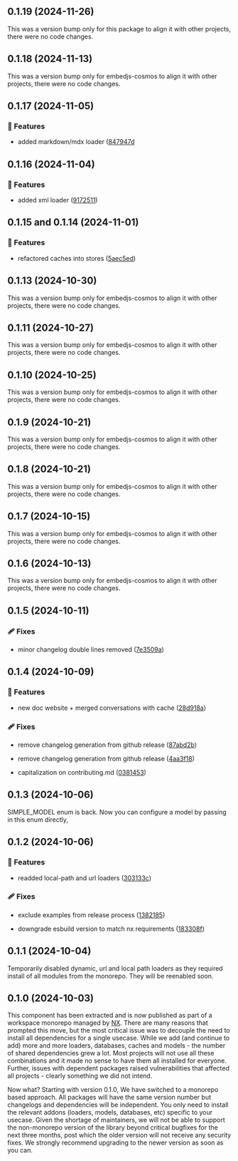 ## 0.1.19 (2024-11-26)

This was a version bump only for this package to align it with other projects, there were no code changes.

## 0.1.18 (2024-11-13)

This was a version bump only for embedjs-cosmos to align it with other projects, there were no code changes.

## 0.1.17 (2024-11-05)

### 🚀 Features

-   added markdown/mdx loader ([847947d](https://github.com/CherryHQ/embed-js/commit/847947d)

## 0.1.16 (2024-11-04)

### 🚀 Features

-   added xml loader ([9172511](https://github.com/CherryHQ/embed-js/commit/9172511))

## 0.1.15 and 0.1.14 (2024-11-01)

### 🚀 Features

-   refactored caches into stores ([5aec5ed](https://github.com/CherryHQ/embed-js/commit/5aec5ed))

## 0.1.13 (2024-10-30)

This was a version bump only for embedjs-cosmos to align it with other projects, there were no code changes.

## 0.1.11 (2024-10-27)

This was a version bump only for embedjs-cosmos to align it with other projects, there were no code changes.

## 0.1.10 (2024-10-25)

This was a version bump only for embedjs-cosmos to align it with other projects, there were no code changes.

## 0.1.9 (2024-10-21)

This was a version bump only for embedjs-cosmos to align it with other projects, there were no code changes.

## 0.1.8 (2024-10-21)

This was a version bump only for embedjs-cosmos to align it with other projects, there were no code changes.

## 0.1.7 (2024-10-15)

This was a version bump only for embedjs-cosmos to align it with other projects, there were no code changes.

## 0.1.6 (2024-10-13)

This was a version bump only for embedjs-cosmos to align it with other projects, there were no code changes.

## 0.1.5 (2024-10-11)

### 🩹 Fixes

-   minor changelog double lines removed ([7e3509a](https://github.com/CherryHQ/embed-js/commit/7e3509a))

## 0.1.4 (2024-10-09)

### 🚀 Features

-   new doc website + merged conversations with cache ([28d918a](https://github.com/CherryHQ/embed-js/commit/28d918a))

### 🩹 Fixes

-   remove changelog generation from github release ([87abd2b](https://github.com/CherryHQ/embed-js/commit/87abd2b))

-   remove changelog generation from github release ([4aa3f18](https://github.com/CherryHQ/embed-js/commit/4aa3f18))

-   capitalization on contributing.md ([0381453](https://github.com/CherryHQ/embed-js/commit/0381453))

## 0.1.3 (2024-10-06)

SIMPLE_MODEL enum is back. Now you can configure a model by passing in this enum directly,

## 0.1.2 (2024-10-06)

### 🚀 Features

-   readded local-path and url loaders ([303133c](https://github.com/CherryHQ/embed-js/commit/303133c))

### 🩹 Fixes

-   exclude examples from release process ([1382185](https://github.com/CherryHQ/embed-js/commit/1382185))

-   downgrade esbuild version to match nx requirements ([183308f](https://github.com/CherryHQ/embed-js/commit/183308f))

## 0.1.1 (2024-10-04)

Temporarily disabled dynamic, url and local path loaders as they required install of all modules from the monorepo. They will be reenabled soon.

## 0.1.0 (2024-10-03)

This component has been extracted and is now published as part of a workspace monorepo managed by [NX](https://nx.dev/). There are many reasons that prompted this move, but the most critical issue was to decouple the need to install all dependencies for a single usecase. While we add (and continue to add) more and more loaders, databases, caches and models - the number of shared dependencies grew a lot. Most projects will not use all these combinations and it made no sense to have them all installed for everyone. Further, issues with dependent packages raised vulnerabilities that affected all projects - clearly something we did not intend.

Now what? Starting with version 0.1.0, We have switched to a monorepo based approach. All packages will have the same version number but changelogs and dependencies will be independent. You only need to install the relevant addons (loaders, models, databases, etc) specific to your usecase. Given the shortage of maintainers, we will not be able to support the non-monorepo version of the library beyond critical bugfixes for the next three months, post which the older version will not receive any security fixes. We strongly recommend upgrading to the newer version as soon as you can.
